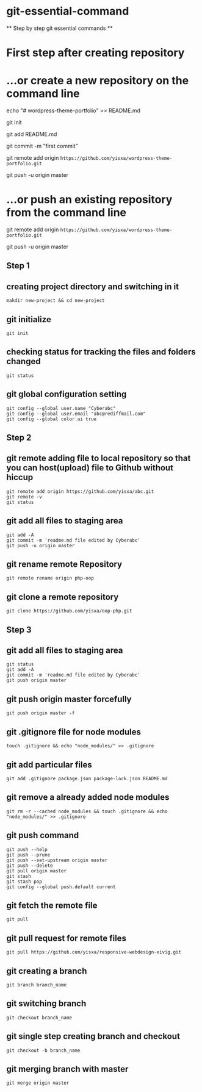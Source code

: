 # git-essential-command
**
Step by step git essential commands
**
# First step after creating repository
# …or create a new repository on the command line

echo "# wordpress-theme-portfolio" >> README.md

git init

git add README.md

git commit -m "first commit"

git remote add origin ``https://github.com/yisxa/wordpress-theme-portfolio.git``

git push -u origin master

# …or push an existing repository from the command line
git remote add origin ``https://github.com/yisxa/wordpress-theme-portfolio.git``

git push -u origin master

## Step 1
## creating project directory and switching in it

```
makdir new-project && cd new-project
```

## git initialize
	git init

## checking status for tracking the files and folders changed
	git status

## git global configuration setting

	git config --global user.name "Cyberabc"
	git config --global user.email "abc@rediffmail.com"
	git config --global color.ui true

## Step 2
## git remote adding file to local repository so that you can host(upload) file to Github without hiccup
	git remote add origin https://github.com/yisxa/abc.git
	git remote -v
	git status

## git add all files to staging area
	git add -A
	git commit -m 'readme.md file edited by Cyberabc'
	git push -u origin master

## git rename remote Repository
	git remote rename origin php-oop

## git clone a remote repository
    git clone https://github.com/yisxa/oop-php.git

## Step 3
## git add all files to staging area
	git status
	git add -A
	git commit -m 'readme.md file edited by Cyberabc'
	git push origin master

## git push origin master forcefully
	git push origin master -f

## git .gitignore file for node modules
	touch .gitignore && echo "node_modules/" >> .gitignore

## git add particular files
	git add .gitignore package.json package-lock.json README.md

## git remove a already added node modules
	git rm -r --cached node_modules && touch .gitignore && echo "node_modules/" >> .gitignore

## git push command
	git push --help
	git push --prune
	git push --set-upstream origin master
	git push --delete
	git pull origin master
	git stash
	git stash pop
	git config --global push.default current

## git fetch the remote file
	git pull

## git pull request for remote files
    git pull https://github.com/yisxa/responsive-webdesign-xivig.git

## git creating a branch
	git branch branch_name

## git switching branch
	git checkout branch_name

## git single step creating branch and checkout
	git checkout -b branch_name

## git merging branch with master
    git merge origin master
